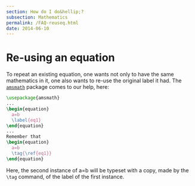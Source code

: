 ```yaml
---
section: How do I do&hellip;?
subsection: Mathematics
permalink: /FAQ-reuseq.html
date: 2014-06-10
---
```


# Re-using an equation

To repeat an existing equation, one wants not only to have the same
mathematics in it, one also wants to re-use the original label it had.
The [`amsmath`](https://ctan.org/pkg/amsmath) package comes to our help, here:
```latex
\usepackage{amsmath}
...
\begin{equation}
  a=b
  \label{eq1}
\end{equation}
...
Remember that
\begin{equation}
  a=b
  \tag{\ref{eq1}}
\end{equation}
```
Here, the second instance of a=b will be
typeset with a copy, made by the `\tag` command, of the label of the
first instance.

